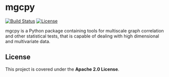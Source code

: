 # mgcpy

[![Build Status](https://travis-ci.com/NeuroDataDesign/mgcpy.svg?branch=master)](https://travis-ci.com/NeuroDataDesign/mgcpy)
[![License](https://img.shields.io/badge/License-Apache%202.0-blue.svg)](https://opensource.org/licenses/Apache-2.0)

mgcpy is a Python package containing tools for multiscale graph correlation and other statistical tests, that is capable of dealing with high dimensional and multivariate data. 

## License

This project is covered under the **Apache 2.0 License**.